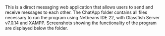 This is a direct messaging web application that allows users to send and receive messages to each other.
The ChatApp folder contains all files necessary to run the program using Netbeans IDE 22, with Glassfish Server v7.0.14 and XAMPP.
Screenshots showing the functionality of the program are displayed below the folder.
